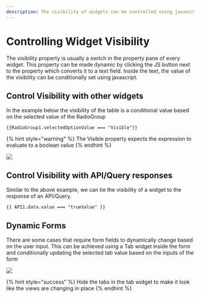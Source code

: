 ```yaml
---
description: The visibility of widgets can be controlled using javascript.
---
```


# Controlling Widget Visibility

The visibility property is usually a switch in the property pane of every widget. This property can be made dynamic by clicking the JS button next to the property which converts it to a text field. Inside the text, the value of the visibility can be conditionally set using javascript.

## Control Visibility with other widgets

In the example below the visibility of the table is a conditional value based on the selected value of the RadioGroup

```text
{{RadioGroup1.selectedOptionValue === "Visible"}}
```

{% hint style="warning" %}
The Visible property expects the expression to evaluate to a boolean value
{% endhint %}

![](../../.gitbook/assets/radio-visible.gif)

## Control Visibility with API/Query responses

Similar to the above example, we can tie the visibility of a widget to the response of an API/Query.

```text
{{ API1.data.value === "trueValue" }}
```

## Dynamic Forms

There are some cases that require form fields to dynamically change based on the user input. This can be achieved using a Tab widget inside the form and conditionally updating the selected tab value based on the inputs of the form

![](../../.gitbook/assets/dynamic-form.gif)

{% hint style="success" %}
Hide the tabs in the tab widget to make it look like the views are changing in place
{% endhint %}


